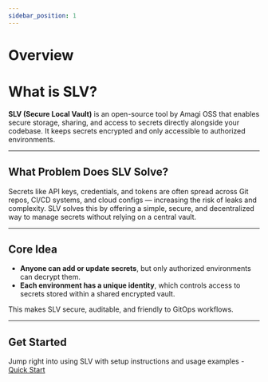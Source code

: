 ```yaml
---
sidebar_position: 1
---
```


# Overview

# What is SLV?

**SLV (Secure Local Vault)** is an open-source tool by Amagi OSS that enables secure storage, sharing, and access to secrets directly alongside your codebase. It keeps secrets encrypted and only accessible to authorized environments.

---

## What Problem Does SLV Solve?

Secrets like API keys, credentials, and tokens are often spread across Git repos, CI/CD systems, and cloud configs — increasing the risk of leaks and complexity. SLV solves this by offering a simple, secure, and decentralized way to manage secrets without relying on a central vault.

---

## Core Idea

- **Anyone can add or update secrets**, but only authorized environments can decrypt them.
- **Each environment has a unique identity**, which controls access to secrets stored within a shared encrypted vault.

This makes SLV secure, auditable, and friendly to GitOps workflows.

---

## Get Started

Jump right into using SLV with setup instructions and usage examples - [Quick Start](/docs/quick-start)
